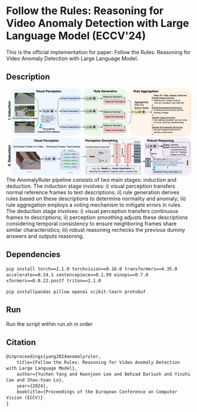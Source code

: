 # Follow the Rules: Reasoning for Video Anomaly Detection with Large Language Model (ECCV'24)

This is the official implementation for paper: Follow the Rules: Reasoning for Video Anomaly Detection with Large Language Model.

## Description



![](pipe.svg)
The AnomalyRuler pipeline consists of two main stages: induction and deduction. The induction stage involves: i) visual perception transfers normal reference frames to text descriptions; ii) rule generation derives rules based on these descriptions to determine normality and anomaly; iii) rule aggregation employs a voting mechanism to mitigate errors in rules. The deduction stage involves: i) visual perception transfers continuous frames to descriptions; ii) perception smoothing adjusts these descriptions considering temporal consistency to ensure neighboring frames share similar characteristics; iii) robust reasoning rechecks the previous dummy answers and outputs reasoning.

## Dependencies

```
pip install torch==2.1.0 torchvision==0.16.0 transformers==4.35.0 accelerate==0.24.1 sentencepiece==0.1.99 einops==0.7.0 xformers==0.0.22.post7 triton==2.1.0
```

```angular2html
pip installpandas pillow openai scikit-learn protobuf
```

## Run
Run the script within run.sh in order


## Citation

```angular2html
@inproceedings{yang2024anomalyruler,
    title={Follow the Rules: Reasoning for Video Anomaly Detection with Large Language Model},
    author={Yuchen Yang and Kwonjoon Lee and Behzad Dariush and Yinzhi Cao and Shao-Yuan Lo},
    year={2024},
    booktitle={Proceedings of the European Conference on Computer Vision (ECCV)}
}
```
